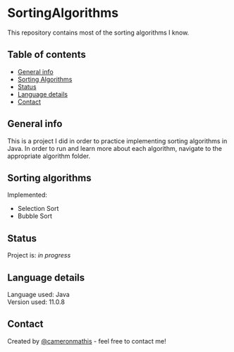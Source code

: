 # SortingAlgorithms
This repository contains most of the sorting algorithms I know.

## Table of contents
* [General info](#general-info)
* [Sorting Algorithms](#Sorting-algorithms)
* [Status](#status)
* [Language details](#Language-details)
* [Contact](#contact)

## General info
This is a project I did in order to practice implementing sorting algorithms in Java. In order to run and learn more about each algorithm, navigate to the appropriate algorithm folder.

## Sorting algorithms
Implemented:
* Selection Sort
* Bubble Sort

## Status
Project is: _in progress_

## Language details
Language used: Java </br>
Version used: 11.0.8

## Contact
Created by [@cameronmathis](https://github.com/cameronmathis/) - feel free to contact me!
